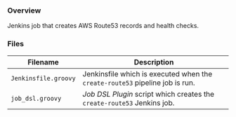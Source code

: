 ### Overview

Jenkins job that creates AWS Route53 records and health checks.

### Files

| Filename                  | Description                                                                        |
|---------------------------|------------------------------------------------------------------------------------|
| `Jenkinsfile.groovy`      | Jenkinsfile which is executed when the `create-route53` pipeline job is run.       |
| `job_dsl.groovy`          | *Job DSL Plugin* script which creates the `create-route53` Jenkins job.            |